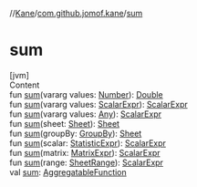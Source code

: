 //[Kane](../index.md)/[com.github.jomof.kane](index.md)/[sum](sum.md)



# sum  
[jvm]  
Content  
fun [sum](sum.md)(vararg values: [Number](https://kotlinlang.org/api/latest/jvm/stdlib/kotlin/-number/index.html)): [Double](https://kotlinlang.org/api/latest/jvm/stdlib/kotlin/-double/index.html)  
fun [sum](sum.md)(vararg values: [ScalarExpr](-scalar-expr/index.md)): [ScalarExpr](-scalar-expr/index.md)  
fun [sum](sum.md)(vararg values: [Any](https://kotlinlang.org/api/latest/jvm/stdlib/kotlin/-any/index.html)): [ScalarExpr](-scalar-expr/index.md)  
fun [sum](sum.md)(sheet: [Sheet](../com.github.jomof.kane.impl.sheet/-sheet/index.md)): [Sheet](../com.github.jomof.kane.impl.sheet/-sheet/index.md)  
fun [sum](sum.md)(groupBy: [GroupBy](../com.github.jomof.kane.impl.sheet/-group-by/index.md)): [Sheet](../com.github.jomof.kane.impl.sheet/-sheet/index.md)  
fun [sum](sum.md)(scalar: [StatisticExpr](-statistic-expr/index.md)): [ScalarExpr](-scalar-expr/index.md)  
fun [sum](sum.md)(matrix: [MatrixExpr](-matrix-expr/index.md)): [ScalarExpr](-scalar-expr/index.md)  
fun [sum](sum.md)(range: [SheetRange](../com.github.jomof.kane.impl.sheet/-sheet-range/index.md)): [ScalarExpr](-scalar-expr/index.md)  
val [sum](sum.md): [AggregatableFunction](../com.github.jomof.kane.impl.functions/-aggregatable-function/index.md)  



